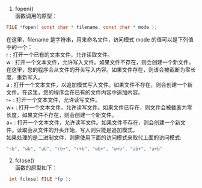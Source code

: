 1. fopen()  
函数调用的原型：  
```c
FILE *fopen( const char * filename, const char * mode );
```  
在这里，filename 是字符串，用来命名文件，访问模式 mode 的值可以是下列值中的一个：  
r :	打开一个已有的文本文件，允许读取文件。  
w : 打开一个文本文件，允许写入文件。如果文件不存在，则会创建一个新文件。在这里，您的程序会从文件的开头写入内容。如果文件存在，则该会被截断为零长度，重新写入。  
a :	打开一个文本文件，以追加模式写入文件。如果文件不存在，则会创建一个新文件。在这里，您的程序会在已有的文件内容中追加内容。  
r+ : 打开一个文本文件，允许读写文件。  
w+ : 打开一个文本文件，允许读写文件。如果文件已存在，则文件会被截断为零长度，如果文件不存在，则会创建一个新文件。  
a+ : 打开一个文本文件，允许读写文件。如果文件不存在，则会创建一个新文件。读取会从文件的开头开始，写入则只能是追加模式。  
如果处理的是二进制文件，则需使用下面的访问模式来取代上面的访问模式:  
```c
"rb", "wb", "ab", "rb+", "r+b", "wb+", "w+b", "ab+", "a+b"
```  
2. fclose()  
函数的原型如下：  
```c
 int fclose( FILE *fp );
```  

